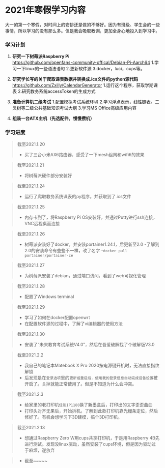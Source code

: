 # 2021年寒假学习内容
大一的第一个寒假，对时间上的安排还是做的不够好。因为有班级、学生会的一些事情，所以学习的没有那么多。但是我会吸取教训，更加全身心地投入到学习中。
<br>
### 学习计划

1. **研究一下树莓派Raspberry Pi**
<br>https://github.com/openfans-community-offical/Debian-Pi-Aarch64
           1.学习一下linux的一些语法语句
	   2.更新软件源
	   3.docker，luci，cups等。
	   
2. **研究学长写的关于爬取课表数据并转换成.ics文件的python源代码**
<br>https://github.com/Zxilly/CalendarGenerator
           1.运行这个程序，获取学期课表
	   2.研究教务系统accessToken的生成方式
	   
3. **准备计算机二级考试**
           1.配置模拟考试系统环境
           2.学习浮点表示，线性链表。二叉树等二级公共基础知识考试大纲
	   3.学习MS Office高级应用内容

4. **组装一台ATX主机（先选配件，慢慢攒机）**
	   
### 学习进度

>截至2021.1.20
>- 买了三台小米AX6路由器，感受了一下mesh组网和wifi6的效果

>截至2021.1.21
>- 将树莓派硬件部分安装好

>截至2021.1.24
>- 运行了爬取教务系统课表的py程序，并获取到了.ics文件

>截至2021.1.25
>- 内存卡到了，将Raspberry Pi OS安装好，并通过Putty进行ssh连接，VNC远程桌面连接

>截至2021.1.26
>- 树莓派安装好了docker，并安装portainer1.24.1，后更新至2.0
>-了解到2.0的安装命令有些些不一样，改了名字
>-``docker pull portainer/portainer-ce``

>截至2021.1.27
>- 为树莓派安装了debian，通过端口访问，看到了web可视化管理

>截至2021.1.28
>- 配置了Windows terminal

>截至2021.1.29
>- 学习了如何在docker配置openwrt
>- 在配置软件源的过程中，了解了vi编辑器的使用方法

>截至2021.1.30
>- 安装了“未来教育考试系统V4.0”，然后在吾爱破解找了个破解版V3.0

>截至2021.2.2
>- 我自己的笔记本Matebook X Pro 2020按电源键开机时，无法直接指纹解锁
>- 后发现是在``登录选项``里的``更新或重启后，使用我的登录信息自动完成设备设置``被开启了。关掉就能正常使用了。但是不知道为什么会冲突。

>截至2021.2.3
>- 给家里的老打印机``佳能IP1180``换了新墨盒后，打印出的文字歪歪曲曲
>- 打印头对齐无果后，开始拆机。了解到此款打印机靠光栅条定位，然后修好了。有机会想学习下3D建模，搞个3D打印机。

> 截至2021.2.13
>- 想通过Raspberry Zero W用cups共享打印机，于是用Raspberry 4B先进行测试。发现没linux驱动，虽然安装了cups环境，但是因为驱动过于麻烦，遂放弃

>- 截至~~~~~

